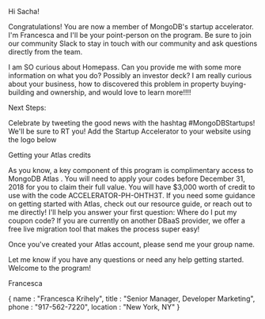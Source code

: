 Hi Sacha!

Congratulations! You are now a member of MongoDB's startup accelerator. I'm Francesca and I'll be your point-person on the program. Be sure to join our community Slack to stay in touch with our community and ask questions directly from the team. 

I am SO curious about Homepass. Can you provide me with some more information on what you do? Possibly an investor deck? I am really curious about your business, how to discovered this problem in property buying-building and ownership, and would love to learn more!!!! 

Next Steps: 

Celebrate by tweeting the good news with the hashtag #MongoDBStartups! We'll be sure to RT you! 
Add the Startup Accelerator to your website using the logo below

Getting your Atlas credits

As you know, a key component of this program is complimentary access to MongoDB Atlas . You will need to apply your codes before December 31, 2018 for you to claim their full value. You will have $3,000 worth of credit to use with the code ACCELERATOR-PH-OHTH3T. If you need some guidance on getting started with Atlas, check out our resource guide, or reach out to me directly! I'll help you answer your first question: Where do I put my coupon code? If you are currently on another DBaaS provider, we offer a free live migration tool that makes the process super easy!

Once you've created your Atlas account, please send me your group name. 

Let me know if you have any questions or need any help getting started. Welcome to the program!

Francesca 

{ name     : "Francesca Krihely",
  title    : "Senior Manager, Developer Marketing",
  phone    : "917-562-7220",
  location : "New York, NY" }